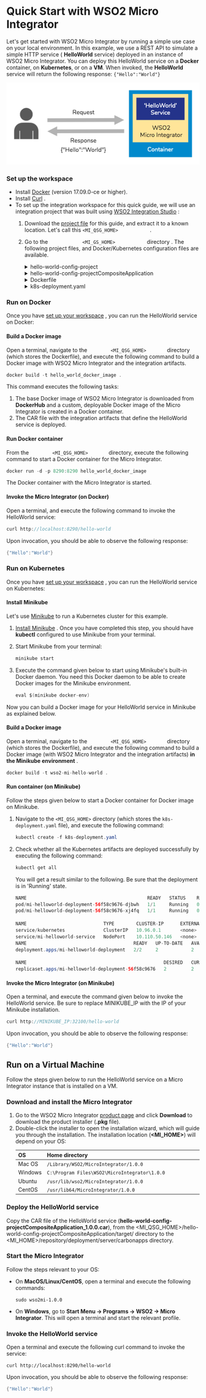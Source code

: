 # Quick Start with WSO2 Micro Integrator

Let's get started with WSO2 Micro Integrator by running a simple use
case on your local environment. In this example, we use a REST API to
simulate a simple HTTP service ( **HelloWorld** service) deployed in an
instance of WSO2 Micro Integrator. You can deploy this HelloWorld
service on a **Docker** container, on **Kubernetes**, or on a **VM**. When invoked,
the **HelloWorld** service will return the following response: `{"Hello":"World"}`

![Micro Integrator Deployment Pattern](../assets/img/micro-integrator-01.png)

### Set up the workspace

-   Install [Docker](https://www.docker.com/) (version 17.09.0-ce or
    higher).
-   Install [Curl](https://curl.haxx.se/) .
-   To set up the integration workspace for this quick guide, we will
    use an integration project that was built using [WSO2 Integration
    Studio](../develop/working-with-WSO2-Integration-Studio.md) :
    1.  Download the <a href="../../assets/attach/MI_QSG_HOME.zip">project file</a>
        for this guide, and extract it to a known location. Let's call
        this `<MI_QSG_HOME>           ` .
    2.  Go to the `             <MI_GS_HOME>            ` directory .
        The following project files, and Docker/Kubernetes configuration
        files are available.
        <details>
            <summary>hello-world-config-project</summary>
            This is the ESB Config Project folder with the integration artifacts (synapse artifacts) for the HelloWorld service (HelloWorld.xml). This service consists of the following REST API:
            ```
            <api context="/hello-world" name="HelloWorld" xmlns="http://ws.apache.org/ns/synapse">
                <resource methods="GET">
                    <inSequence>
                        <payloadFactory media-type="json">
                            <format>{"Hello":"World"}</format>
                            <args/>
                        </payloadFactory>
                         <respond/>
                    </inSequence>
                    <outSequence/>
                    <faultSequence/>
                </resource>
            </api>
            ```
        </details>
        <details>
            <summary>hello-world-config-projectCompositeApplication</summary>
            This is the Composite Application Project folder, which contains the packaged CAR file of the HelloWorld service.
        </details>
        <details>
            <summary>Dockerfile</summary>
            This Docker configuration file is configured to build a Docker image for WSO2 Micro Integrator with the HelloWorld service.
            ```
            FROM wso2/micro-integrator:1.0.0
            COPY hello-world-config-projectCompositeApplication/target/hello-world-config-projectCompositeApplication_1.0.0.car /home/wso2carbon/wso2mi/repository/deployment/server/carbonapps

            ```
            **Note** that this file is configured to use the community version of the WSO2 Micro Integrator base Docker image (from DockerHub ). If you want to use the Micro Integrator that includes the latest product updates, you can update the image name in this Docker file as explained here .
        </details>
        <details>
            <summary>k8s-deployment.yaml</summary>
            This is sample Kubernetes configuration file that is configured to deploy WSO2 Micro Integrator in a Kubernetes cluster.
            ```
            apiVersion: apps/v1
            kind: Deployment
            metadata:
            name: mi-helloworld-deployment
            labels:
                event: mi-helloworld
            spec:
                strategy:
                type: Recreate
                replicas: 2
            selector:
                matchLabels:
                event: mi-helloworld
            template:
                metadata:
                labels:
                event: mi-helloworld
            spec:
            containers:
            -     
                image: wso2-mi-hello-world
                name: helloworld
                imagePullPolicy: IfNotPresent
                ports:
            -
                name: web
                containerPort: 8290 
            ---
            apiVersion: v1
            kind: Service
            metadata:
                name: mi-helloworld-service
                labels:
                    event: mi-helloworld
            spec:
                type: NodePort
            ports:
            -
                name: web
                port: 8290
                targetPort: 8290 
                nodePort: 32100
            selector:
                event: mi-helloworld

            ```
        </details>

### Run on Docker

Once you have [set up your
workspace](#QuickStartwithWSO2MicroIntegrator-Setuptheworkspace) , you
can run the HelloWorld service on Docker:

#### Build a Docker image

Open a terminal, navigate to the `         <MI_QSG_HOME>        `
directory (which stores the Dockerfile), and execute the following
command to build a Docker image with WSO2 Micro Integrator and the
integration artifacts.

``` java
docker build -t hello_world_docker_image .
```

This command executes the following tasks:

1.  The base Docker image of WSO2 Micro Integrator is downloaded from
    **DockerHub** and a custom, deployable Docker image of the Micro
    Integrator is created in a Docker container.
2.  The CAR file with the integration artifacts that define the
    HelloWorld service is deployed.

#### Run Docker container

From the `         <MI_QSG_HOME>        ` directory, execute the
following command to start a Docker container for the Micro Integrator.

``` java
docker run -d -p 8290:8290 hello_world_docker_image
```

The Docker container with the Micro Integrator is started.

#### Invoke the Micro Integrator (on Docker)

Open a terminal, and execute the following command to invoke the
HelloWorld service:  

``` java
curl http://localhost:8290/hello-world
```

Upon invocation, you should be able to observe the following response:

``` java
{"Hello":"World"}
```

### Run on Kubernetes

Once you have [set up your
workspace](#QuickStartwithWSO2MicroIntegrator-Setuptheworkspace) , you
can run the HelloWorld service on Kubernetes:

#### Install Minikube

Let's use [Minikube](https://github.com/kubernetes/minikube) to run a
Kubernetes cluster for this example.

1.  [Install
    Minikube](https://kubernetes.io/docs/tasks/tools/install-minikube/)
    . Once you have completed this step, you should have **kubectl**
    configured to use Minikube from your terminal.
2.  Start Minikube from your terminal:

    ``` java
    minikube start
    ```

3.  Execute the command given below to start using Minikube's built-in
    Docker daemon. You need this Docker daemon to be able to create
    Docker images for the Minikube environment.

    ``` java
    eval $(minikube docker-env)
    ```

Now you can build a Docker image for your HelloWorld service in Minikube
as explained below.

#### Build a Docker image

Open a terminal, navigate to the `         <MI_QSG_HOME>        `
directory (which stores the Dockerfile), and execute the following
command to build a Docker image (with WSO2 Micro Integrator and the
integration artifacts) **in the Minikube environment** .

``` java
docker build -t wso2-mi-hello-world .
```

#### Run container (on Minikube)

Follow the steps given below to start a Docker container for Docker
image on Minikube.

1.  Navigate to the `<MI_QSG_HOME>` directory
    (which stores the `k8s-deployment.yaml` file),
    and execute the following command:

    ``` java
    kubectl create -f k8s-deployment.yaml
    ```

2.  Check whether all the Kubernetes artifacts are deployed successfully
    by executing the following command:  

    ``` java
    kubectl get all
    ```

    You will get a result similar to the following. Be sure that the
    deployment is in 'Running' state.

    ``` java
    NAME                                            READY   STATUS    RESTARTS   AGE
    pod/mi-helloworld-deployment-56f58c9676-djbwh   1/1     Running   0          14m
    pod/mi-helloworld-deployment-56f58c9676-xj4fq   1/1     Running   0          14m
        
    NAME                            TYPE        CLUSTER-IP      EXTERNAL-IP   PORT(S)          AGE
    service/kubernetes              ClusterIP   10.96.0.1       <none>        443/TCP          25m
    service/mi-helloworld-service   NodePort    10.110.50.146   <none>        8290:32100/TCP   14m
    NAME                                       READY   UP-TO-DATE   AVAILABLE   AGE
    deployment.apps/mi-helloworld-deployment   2/2     2            2           14m
        
    NAME                                                  DESIRED   CURRENT   READY   AGE
    replicaset.apps/mi-helloworld-deployment-56f58c9676   2         2         2       14m
    ```

#### Invoke the Micro Integrator (on Minikube)

Open a terminal, and execute the command given below to invoke the
HelloWorld service. Be sure to replace MINIKUBE\_IP with the IP of your
Minikube installation.

``` java
curl http://MINIKUBE_IP:32100/hello-world
```

Upon invocation, you should be able to observe the following response:

``` java
{"Hello":"World"}
```

## Run on a Virtual Machine

Follow the steps given below to run the HelloWorld service on a Micro Integrator instance that is installed on a VM.

### Download and install the Micro Integrator

1. Go to the WSO2 Micro Integrator [product page](https://wso2.com/integration/micro-integrator/) and click **Download** to download the product installer (**.pkg** file).
2. Double-click the installer to open the installation wizard, which will guide you through the installation. The installation location (**<MI_HOME>**) will depend on your OS:
    <table style="width:100%;">
    <colgroup>
      <col style="width: 9%" />
      <col style="width: 90%" />
    </colgroup>
    <thead>
      <tr class="header">
         <th>OS</th>
         <th>Home directory</th>
      </tr>
    </thead>
    <tbody>
      <tr class="odd">
         <td>Mac OS</td>
         <td><code>/Library/WSO2/MicroIntegrator/1.0.0</code></td>
      </tr>
      <tr class="even">
         <td>Windows</td>
         <td><code>C:\Program Files\WSO2\MicroIntegrator\1.0.0</code></td>
      </tr>
      <tr class="odd">
         <td>Ubuntu</td>
         <td><code>/usr/lib/wso2/MicroIntegrator/1.0.0</code></td>
      </tr>
      <tr class="even">
         <td>CentOS</td>
         <td><code>/usr/lib64/MicroIntegrator/1.0.0</code></td>
      </tr>
    </tbody>
    </table>

### Deploy the HelloWorld service

Copy the CAR file of the HelloWorld service (**hello-world-config-projectCompositeApplication_1.0.0.car**), from the <MI_QSG_HOME>/hello-world-config-projectCompositeApplication/target/ directory to the <MI_HOME>/repository/deployment/server/carbonapps directory.

### Start the Micro Integrator

Follow the steps relevant to your OS:

- On **MacOS/Linux/CentOS**, open a terminal and execute the following commands:
  ```
  sudo wso2mi-1.0.0
  ```
- On **Windows**, go to **Start Menu -> Programs -> WSO2 -> Micro Integrator**. This will open a terminal and start the relevant profile.

### Invoke the HelloWorld service

Open a terminal and execute the following curl command to invoke the service:

```
curl http://localhost:8290/hello-world
```

Upon invocation, you should be able to observe the following response:

``` java
{"Hello":"World"}
```

